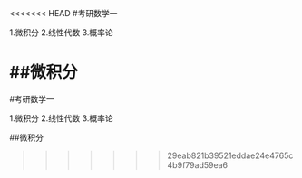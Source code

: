<<<<<<< HEAD
#考研数学一

1.微积分
2.线性代数
3.概率论

##微积分
=======
#考研数学一

1.微积分
2.线性代数
3.概率论

##微积分
>>>>>>> 29eab821b39521eddae24e4765c4b9f79ad59ea6
